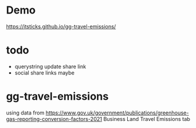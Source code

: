# Demo

https://itsticks.github.io/gg-travel-emissions/

# todo

- querystring update share link
- social share links maybe

# gg-travel-emissions

using data from https://www.gov.uk/government/publications/greenhouse-gas-reporting-conversion-factors-2021
Business Land Travel Emissions tab
